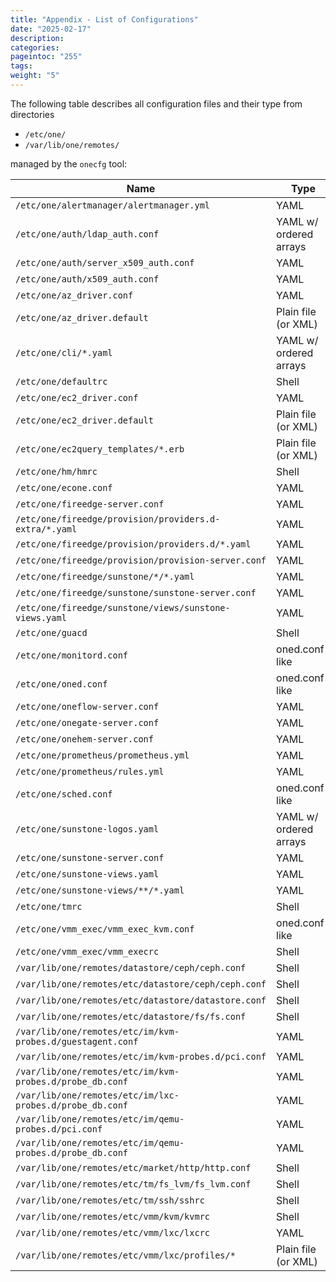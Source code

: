 ```yaml
---
title: "Appendix - List of Configurations"
date: "2025-02-17"
description:
categories:
pageintoc: "255"
tags:
weight: "5"
---
```


<a id="cfg-files"></a>

<!--# Appendix - List of Configuration Files -->

The following table describes all configuration files and their type from directories

- `/etc/one/`
- `/var/lib/one/remotes/`

managed by the `onecfg` tool:

| Name                                                       | Type                   |
|------------------------------------------------------------|------------------------|
| `/etc/one/alertmanager/alertmanager.yml`                   | YAML                   |
| `/etc/one/auth/ldap_auth.conf`                             | YAML w/ ordered arrays |
| `/etc/one/auth/server_x509_auth.conf`                      | YAML                   |
| `/etc/one/auth/x509_auth.conf`                             | YAML                   |
| `/etc/one/az_driver.conf`                                  | YAML                   |
| `/etc/one/az_driver.default`                               | Plain file (or XML)    |
| `/etc/one/cli/*.yaml`                                      | YAML w/ ordered arrays |
| `/etc/one/defaultrc`                                       | Shell                  |
| `/etc/one/ec2_driver.conf`                                 | YAML                   |
| `/etc/one/ec2_driver.default`                              | Plain file (or XML)    |
| `/etc/one/ec2query_templates/*.erb`                        | Plain file (or XML)    |
| `/etc/one/hm/hmrc`                                         | Shell                  |
| `/etc/one/econe.conf`                                      | YAML                   |
| `/etc/one/fireedge-server.conf`                            | YAML                   |
| `/etc/one/fireedge/provision/providers.d-extra/*.yaml`     | YAML                   |
| `/etc/one/fireedge/provision/providers.d/*.yaml`           | YAML                   |
| `/etc/one/fireedge/provision/provision-server.conf`        | YAML                   |
| `/etc/one/fireedge/sunstone/*/*.yaml`                      | YAML                   |
| `/etc/one/fireedge/sunstone/sunstone-server.conf`          | YAML                   |
| `/etc/one/fireedge/sunstone/views/sunstone-views.yaml`     | YAML                   |
| `/etc/one/guacd`                                           | Shell                  |
| `/etc/one/monitord.conf`                                   | oned.conf-like         |
| `/etc/one/oned.conf`                                       | oned.conf-like         |
| `/etc/one/oneflow-server.conf`                             | YAML                   |
| `/etc/one/onegate-server.conf`                             | YAML                   |
| `/etc/one/onehem-server.conf`                              | YAML                   |
| `/etc/one/prometheus/prometheus.yml`                       | YAML                   |
| `/etc/one/prometheus/rules.yml`                            | YAML                   |
| `/etc/one/sched.conf`                                      | oned.conf-like         |
| `/etc/one/sunstone-logos.yaml`                             | YAML w/ ordered arrays |
| `/etc/one/sunstone-server.conf`                            | YAML                   |
| `/etc/one/sunstone-views.yaml`                             | YAML                   |
| `/etc/one/sunstone-views/**/*.yaml`                        | YAML                   |
| `/etc/one/tmrc`                                            | Shell                  |
| `/etc/one/vmm_exec/vmm_exec_kvm.conf`                      | oned.conf-like         |
| `/etc/one/vmm_exec/vmm_execrc`                             | Shell                  |
| `/var/lib/one/remotes/datastore/ceph/ceph.conf`            | Shell                  |
| `/var/lib/one/remotes/etc/datastore/ceph/ceph.conf`        | Shell                  |
| `/var/lib/one/remotes/etc/datastore/datastore.conf`        | Shell                  |
| `/var/lib/one/remotes/etc/datastore/fs/fs.conf`            | Shell                  |
| `/var/lib/one/remotes/etc/im/kvm-probes.d/guestagent.conf` | YAML                   |
| `/var/lib/one/remotes/etc/im/kvm-probes.d/pci.conf`        | YAML                   |
| `/var/lib/one/remotes/etc/im/kvm-probes.d/probe_db.conf`   | YAML                   |
| `/var/lib/one/remotes/etc/im/lxc-probes.d/probe_db.conf`   | YAML                   |
| `/var/lib/one/remotes/etc/im/qemu-probes.d/pci.conf`       | YAML                   |
| `/var/lib/one/remotes/etc/im/qemu-probes.d/probe_db.conf`  | YAML                   |
| `/var/lib/one/remotes/etc/market/http/http.conf`           | Shell                  |
| `/var/lib/one/remotes/etc/tm/fs_lvm/fs_lvm.conf`           | Shell                  |
| `/var/lib/one/remotes/etc/tm/ssh/sshrc`                    | Shell                  |
| `/var/lib/one/remotes/etc/vmm/kvm/kvmrc`                   | Shell                  |
| `/var/lib/one/remotes/etc/vmm/lxc/lxcrc`                   | YAML                   |
| `/var/lib/one/remotes/etc/vmm/lxc/profiles/*`              | Plain file (or XML)    |

